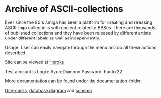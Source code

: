 Archive of ASCII-collections
=========================
Ever since the 80's Amiga has been a platform for creating and releasing ASCII-logo collections with content related to BBSes.
There are thousands of published collections and they have been released by different artists under different labels as well as independently.

Usage:
User can easily navigate through the menu and do all these actions described

Site can be viewed at [Heroku](http://ascii-archive.herokuapp.com/)

Test account is
Login: AzureDiamond
Password: hunter22

More documentation can be found under the [documentation](documentation/)-folder.

[Use-cases](documentation/usecases.md), [database diagram](documentation/dbdiagram.png) and [schema](documentation/database.md)



